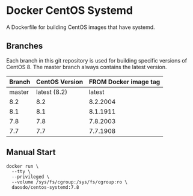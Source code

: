 # Docker CentOS Systemd

A Dockerfile for building CentOS images that have systemd.

## Branches

Each branch in this git repository is used for building specific versions
of CentOS 8. The master branch always contains the latest version.

|Branch |CentOS Version|FROM Docker image tag|
|-------|--------------|---------------------|
|master |latest (8.2)  |latest               |
|8.2    |8.2           |8.2.2004             |
|8.1    |8.1           |8.1.1911             |
|7.8    |7.8           |7.8.2003             |
|7.7    |7.7           |7.7.1908             |


## Manual Start

```
docker run \
  --tty \
  --privileged \
  --volume /sys/fs/cgroup:/sys/fs/cgroup:ro \
  daosdo/centos-systemd:7.8
```
